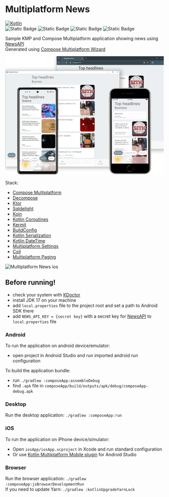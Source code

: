 # Multiplatform News

[![Kotlin](https://img.shields.io/badge/Kotlin-1.9.22-blue.svg?style=flat&logo=kotlin)](https://kotlinlang.org)\
![Static Badge](https://img.shields.io/badge/platform-android-green)
![Static Badge](https://img.shields.io/badge/platform-ios-white)
![Static Badge](https://img.shields.io/badge/platform-jvm-blue)
![Static Badge](https://img.shields.io/badge/platform-js-yellow)

Sample KMP and Compose Multiplatform application showing news using [NewsAPI](https://newsapi.org/)\
Generated using [Compose Multiplatform Wizard](https://terrakok.github.io/Compose-Multiplatform-Wizard/)

<img src = "screen/demo.png" width="750" alt="Multiplatform News"/>

Stack:
* [Compose Multiplatform](https://github.com/JetBrains/compose-multiplatform)
* [Decompose](https://github.com/arkivanov/Decompose)
* [Ktor](https://github.com/ktorio/ktor)
* [Sqldelight](https://github.com/cashapp/sqldelight)
* [Koin](https://github.com/InsertKoinIO/koin)
* [Kotlin Coroutines](https://github.com/Kotlin/kotlinx.coroutines)
* [Kermit](https://github.com/touchlab/Kermit)
* [BuildConfig](https://github.com/gmazzo/gradle-buildconfig-plugin)
* [Kotlin Serialization](https://github.com/Kotlin/kotlinx.serialization)
* [Kotlin DateTime](https://github.com/Kotlin/kotlinx-datetime)
* [Multiplatform Settings](https://github.com/russhwolf/multiplatform-settings)
* [Coil](https://github.com/coil-kt/coil)
* [Multiplatform Paging](https://github.com/cashapp/multiplatform-paging)

<img src = "screen/ios-demo.gif" width="350" alt="Multiplatform News ios"/>

## Before running!
- check your system with [KDoctor](https://github.com/Kotlin/kdoctor)
- install JDK 17 on your machine
- add `local.properties` file to the project root and set a path to Android SDK there
- add `NEWS_API_KEY = {secret key}` with a secret key for [NewsAPI](https://newsapi.org/account) to `local.properties` file

### Android
To run the application on android device/emulator:
- open project in Android Studio and run imported android run configuration

To build the application bundle:
- run `./gradlew :composeApp:assembleDebug`
- find `.apk` file in `composeApp/build/outputs/apk/debug/composeApp-debug.apk`

### Desktop
Run the desktop application: `./gradlew :composeApp:run`

### iOS
To run the application on iPhone device/simulator:
- Open `iosApp/iosApp.xcproject` in Xcode and run standard configuration
- Or use [Kotlin Multiplatform Mobile plugin](https://plugins.jetbrains.com/plugin/14936-kotlin-multiplatform-mobile) for Android Studio

### Browser
Run the browser application: `./gradlew :composeApp:jsBrowserDevelopmentRun`\
If you need to update Yarn: `./gradlew :kotlinUpgradeYarnLock`

